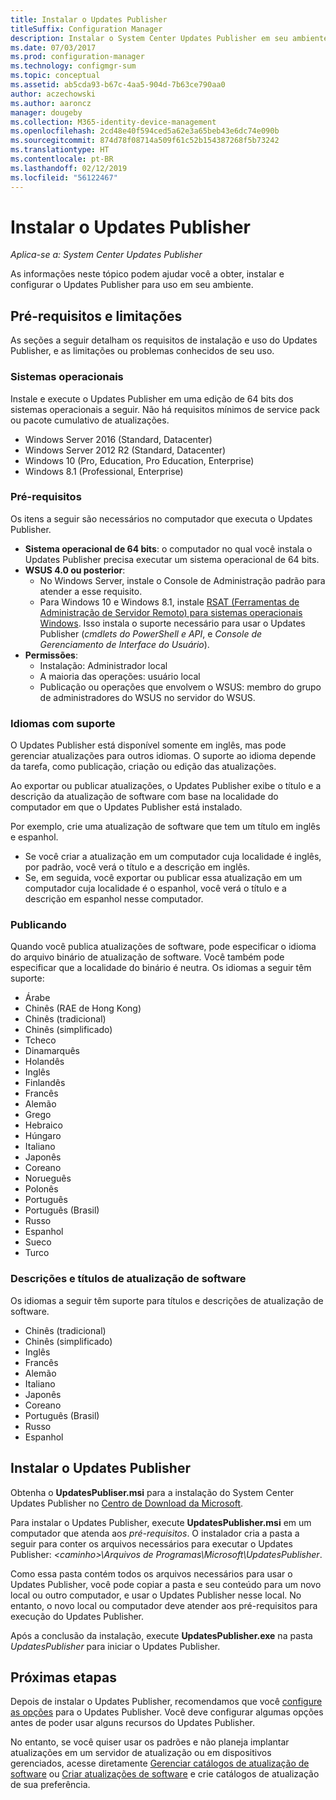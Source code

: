 ```yaml
---
title: Instalar o Updates Publisher
titleSuffix: Configuration Manager
description: Instalar o System Center Updates Publisher em seu ambiente
ms.date: 07/03/2017
ms.prod: configuration-manager
ms.technology: configmgr-sum
ms.topic: conceptual
ms.assetid: ab5cda93-b67c-4aa5-904d-7b63ce790aa0
author: aczechowski
ms.author: aaroncz
manager: dougeby
ms.collection: M365-identity-device-management
ms.openlocfilehash: 2cd48e40f594ced5a62e3a65beb43e6dc74e090b
ms.sourcegitcommit: 874d78f08714a509f61c52b154387268f5b73242
ms.translationtype: HT
ms.contentlocale: pt-BR
ms.lasthandoff: 02/12/2019
ms.locfileid: "56122467"
---
```

# <a name="install-updates-publisher"></a>Instalar o Updates Publisher

*Aplica-se a: System Center Updates Publisher*

As informações neste tópico podem ajudar você a obter, instalar e configurar o Updates Publisher para uso em seu ambiente.


## <a name="prerequisites-and-limitations"></a>Pré-requisitos e limitações
As seções a seguir detalham os requisitos de instalação e uso do Updates Publisher, e as limitações ou problemas conhecidos de seu uso.

### <a name="operating-systems"></a>Sistemas operacionais
Instale e execute o Updates Publisher em uma edição de 64 bits dos sistemas operacionais a seguir. Não há requisitos mínimos de service pack ou pacote cumulativo de atualizações.

-   Windows Server 2016 (Standard, Datacenter)
-   Windows Server 2012 R2 (Standard, Datacenter)
-   Windows 10 (Pro, Education, Pro Education, Enterprise)
-   Windows 8.1 (Professional, Enterprise)

### <a name="prerequisites"></a>Pré-requisitos
Os itens a seguir são necessários no computador que executa o Updates Publisher.

-   **Sistema operacional de 64 bits**: o computador no qual você instala o Updates Publisher precisa executar um sistema operacional de 64 bits.
-   **WSUS 4.0 ou posterior**:
    -   No Windows Server, instale o Console de Administração padrão para atender a esse requisito.
    -   Para Windows 10 e Windows 8.1, instale [RSAT (Ferramentas de Administração de Servidor Remoto) para sistemas operacionais Windows](https://support.microsoft.com/help/2693643/remote-server-administration-tools-rsat-for-windows-operating-systems). Isso instala o suporte necessário para usar o Updates Publisher (*cmdlets do PowerShell e API*, e *Console de Gerenciamento de Interface do Usuário*).
-   **Permissões**:
    -   Instalação: Administrador local
    -   A maioria das operações: usuário local
    -   Publicação ou operações que envolvem o WSUS: membro do grupo de administradores do WSUS no servidor do WSUS.

### <a name="supported-languages"></a>Idiomas com suporte
O Updates Publisher está disponível somente em inglês, mas pode gerenciar atualizações para outros idiomas. O suporte ao idioma depende da tarefa, como publicação, criação ou edição das atualizações.

Ao exportar ou publicar atualizações, o Updates Publisher exibe o título e a descrição da atualização de software com base na localidade do computador em que o Updates Publisher está instalado.

Por exemplo, crie uma atualização de software que tem um título em inglês e espanhol.

-   Se você criar a atualização em um computador cuja localidade é inglês, por padrão, você verá o título e a descrição em inglês.
-   Se, em seguida, você exportar ou publicar essa atualização em um computador cuja localidade é o espanhol, você verá o título e a descrição em espanhol nesse computador.

### <a name="publishing"></a>Publicando
Quando você publica atualizações de software, pode especificar o idioma do arquivo binário de atualização de software. Você também pode especificar que a localidade do binário é neutra. Os idiomas a seguir têm suporte:

-   Árabe
-   Chinês (RAE de Hong Kong)
-   Chinês (tradicional)
-   Chinês (simplificado)
-   Tcheco
-   Dinamarquês
-   Holandês
-   Inglês
-   Finlandês
-   Francês
-   Alemão
-   Grego
-   Hebraico
-   Húngaro
-   Italiano
-   Japonês
-   Coreano
-   Norueguês
-   Polonês
-   Português
-   Português (Brasil)
-   Russo
-   Espanhol
-   Sueco
-   Turco

### <a name="software-update-titles-and-descriptions"></a>Descrições e títulos de atualização de software
Os idiomas a seguir têm suporte para títulos e descrições de atualização de software.

-   Chinês (tradicional)
-   Chinês (simplificado)
-   Inglês
-   Francês
-   Alemão
-   Italiano
-   Japonês
-   Coreano
-   Português (Brasil)
-   Russo
-   Espanhol



## <a name="install-updates-publisher"></a>Instalar o Updates Publisher
Obtenha o **UpdatesPubliser.msi** para a instalação do System Center Updates Publisher no [Centro de Download da Microsoft](https://www.microsoft.com/download/details.aspx?id=55543).

Para instalar o Updates Publisher, execute **UpdatesPublisher.msi** em um computador que atenda aos *pré-requisitos*. O instalador cria a pasta a seguir para conter os arquivos necessários para executar o Updates Publisher: *&lt;caminho&gt;\Arquivos de Programas\Microsoft\UpdatesPublisher*.

Como essa pasta contém todos os arquivos necessários para usar o Updates Publisher, você pode copiar a pasta e seu conteúdo para um novo local ou outro computador, e usar o Updates Publisher nesse local. No entanto, o novo local ou computador deve atender aos pré-requisitos para execução do Updates Publisher.

Após a conclusão da instalação, execute **UpdatesPublisher.exe** na pasta *UpdatesPublisher* para iniciar o Updates Publisher.

## <a name="next-steps"></a>Próximas etapas
 Depois de instalar o Updates Publisher, recomendamos que você [configure as opções](updates-publisher-options.md) para o Updates Publisher. Você deve configurar algumas opções antes de poder usar alguns recursos do Updates Publisher.

 No entanto, se você quiser usar os padrões e não planeja implantar atualizações em um servidor de atualização ou em dispositivos gerenciados, acesse diretamente [Gerenciar catálogos de atualização de software](updates-publisher-catalogs.md) ou [Criar atualizações de software](create-updates-with-updates-publisher.md) e crie catálogos de atualização de sua preferência.

